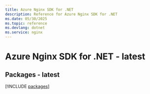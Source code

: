 ```yaml
---
title: Azure Nginx SDK for .NET
description: Reference for Azure Nginx SDK for .NET
ms.date: 05/30/2025
ms.topic: reference
ms.devlang: dotnet
ms.service: nginx
---
```

# Azure Nginx SDK for .NET - latest
## Packages - latest
[!INCLUDE [packages](nginx-index.md)]